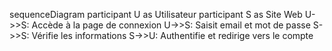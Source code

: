 sequenceDiagram
    participant U as Utilisateur
    participant S as Site Web
    U->>S: Accède à la page de connexion
    U->>S: Saisit email et mot de passe
    S->>S: Vérifie les informations
    S->>U: Authentifie et redirige vers le compte
